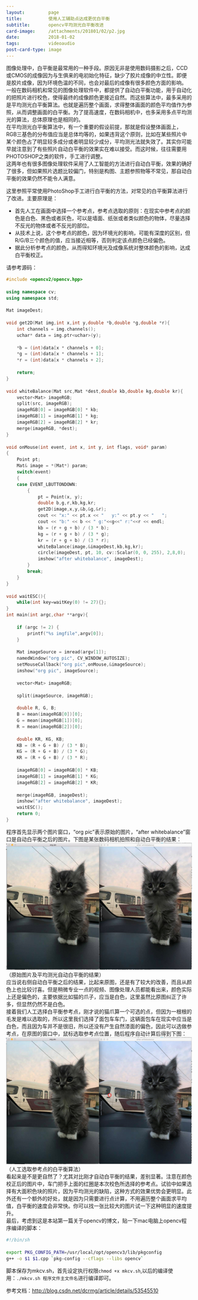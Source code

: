 ```yaml
---
layout:         page
title:          使用人工辅助点达成更优白平衡
subtitle:       opencv平均测光白平衡改进
card-image:     /attachments/201801/02/p2.jpg
date:           2018-01-02
tags:           videoaudio
post-card-type: image
---
```

图像处理中，白平衡是最常用的一种手段。原因无非是使用数码摄影之后，CCD或CMOS的成像因为与生俱来的电初始化特征，缺少了胶片成像的中立性。即便是胶片成像，因为环境色温的不同，也会对最后的成像有很多颜色方面的影响。  
一般在数码相机和常见的图像处理软件中，都提供了自动白平衡功能，用于自动化的把照片进行校色，使得最终的成像颜色更接近自然。而这些算法中，最多采用的是平均测光白平衡算法。也就是遍历整个画面，求得整体画面的颜色平均值作为参照，从而调整画面的白平衡。为了提高速度，在数码相机中，也多采用多点平均测光的算法，总体原理也是相同的。  
在平均测光白平衡算法中，有一个重要的假设前提，那就是假设整体画面上，RGB三基色的分布值应当是总体均等的，如果违背这个原则，比如在某些照片中某个颜色占了明显较多成分或者明显较少成分，平均测光法就失效了。其实你可能早就注意到了有些照片自动白平衡的效果实在难以接受。而这时候，往往需要用PHOTOSHOP之类的软件，手工进行调整。  
这两年也有很多图像处理软件采用了人工智能的方法进行自动白平衡，效果的确好了很多，但如果照片选题比较偏门，特别是构图、主题参照物等不常见，那自动白平衡的效果仍然不能令人满意。  

这里参照平常使用PhotoShop手工进行白平衡的方法，对常见的白平衡算法进行了改进。主要原理是：  
* 首先人工在画面中选择一个参考点，参考点选取的原则：在现实中参考点的颜色是白色、黑色或者灰色，可以是墙面、纸张或者类似颜色的物体，尽量选择不反光的物体或者不反光的部位。
* 从技术上说，这个参考点的颜色，因为环境光的影响，可能有深度的区别，但R/G/B三个颜色的值，应当接近相等，否则判定该点颜色已经偏色。
* 据此分析参考点的颜色，从而得知环境光及成像系统对整体颜色的影响，达成白平衡校正。

请参考源码：
```cpp
#include <opencv2/opencv.hpp>

using namespace cv;
using namespace std;

Mat imageDest;

void get2D(Mat img,int x,int y,double *b,double *g,double *r){
    int channels = img.channels();
	uchar* data = img.ptr<uchar>(y);
	
	*b = (int)data[x * channels + 0];
	*g = (int)data[x * channels + 1];
	*r = (int)data[x * channels + 2];
	
	return;
}

void whiteBalance(Mat src,Mat *dest,double kb,double kg,double kr){
	vector<Mat> imageRGB;
	split(src, imageRGB);
	imageRGB[0] = imageRGB[0] * kb;
	imageRGB[1] = imageRGB[1] * kg;
	imageRGB[2] = imageRGB[2] * kr;
	merge(imageRGB, *dest);
}

void onMouse(int event, int x, int y, int flags, void* param)
{
    Point pt;
    Mat& image = *(Mat*) param;
    switch(event)
    {
    case EVENT_LBUTTONDOWN: 
        {
            pt = Point(x, y);
			double b,g,r,kb,kg,kr;
			get2D(image,x,y,&b,&g,&r);
            cout << "x:" << pt.x << "   y:" << pt.y << "   ";
			cout << "b:" << b << " g:"<<g<<" r:"<<r << endl;
			kb = (r + g + b) / (3 * b);
			kg = (r + g + b) / (3 * g);
			kr = (r + g + b) / (3 * r);
			whiteBalance(image,&imageDest,kb,kg,kr);
            circle(imageDest, pt, 10, cv::Scalar(0, 0, 255), 2,8,0);
			imshow("after whitebalance", imageDest);
        }
        break;
    }
}

void waitESC(){
	while(int key=waitKey(0) != 27){};
}
int main(int argc,char **argv){
	
	if (argc != 2) {
		printf("%s imgfile",argv[0]);
	}

	Mat imageSource = imread(argv[1]);
	namedWindow("org pic", CV_WINDOW_AUTOSIZE);
	setMouseCallback("org pic",onMouse,&imageSource);
	imshow("org pic", imageSource);

	vector<Mat> imageRGB;

	split(imageSource, imageRGB);

	double R, G, B;
	B = mean(imageRGB[0])[0];
	G = mean(imageRGB[1])[0];
	R = mean(imageRGB[2])[0];

	double KR, KG, KB;
	KB = (R + G + B) / (3 * B);
	KG = (R + G + B) / (3 * G);
	KR = (R + G + B) / (3 * R);

	imageRGB[0] = imageRGB[0] * KB;
	imageRGB[1] = imageRGB[1] * KG;
	imageRGB[2] = imageRGB[2] * KR;

	merge(imageRGB, imageDest);
	imshow("after whitebalance", imageDest);
	waitESC();
	return 0;
}
```
程序首先显示两个图片窗口，“org pic”表示原始的图片，“after whitebalance”窗口是自动白平衡之后的图片。下图是某张数码相机拍照和自动白平衡的结果：
![](/attachments/201801/02/p1.jpg)（原始图片及平均测光自动白平衡的结果）  
应当说右侧自动白平衡之后的结果，比起来原图，还是有了较大的改善，而且从颜色上也比较讨喜。但是稍微专业一点的视频、图像处理人员都能看出来，颜色实际上还是偏色的，主要依据比如猫的爪子，应当是白色，这里虽然比原图纠正了许多，但显然仍然不是白色。  
接着我们人工选择白平衡参考点，刚才说的猫爪算一个可选的点，但因为一根根的毛发是难以选取的，所以这里我们选择了面包车车门，这辆面包车在现实中应当是白色，而且因为车并不是很旧，所以还没有产生自然漆面的偏色，因此可以选做参考点，在原图的窗口中，鼠标选取参考点位置，随后程序自动计算后得到下图：
![](/attachments/201801/02/p2.jpg)（人工选取参考点的白平衡算法）  
看起来是不是更自然了？尤其对比刚才自动白平衡的结果，差别显著。注意在颜色校正后的图片中，车门把手上面的红圈是本次校色所选择的参考点。试验中如果选择有大面积色块的照片，因为平均测光的缺陷，这种方式的效果优势会更明显。此外还有一个额外的好处，就是因为只需要进行点计算，不用遍历整个画面求平均值，白平衡的速度会非常快。你可以找一张比较大的图片试一下这种明显的速度提升。  
最后，考虑到这是本站第一篇关于opencv的博文，贴一下mac电脑上opencv程序编译的脚本：
```bash
#!/bin/sh

export PKG_CONFIG_PATH=/usr/local/opt/opencv3/lib/pkgconfig
g++ -o $1 $1.cpp `pkg-config --cflags --libs opencv`
```
脚本保存为mkcv.sh，首先设定执行权限`chmod +x mkcv.sh`,以后的编译使用：`./mkcv.sh 程序文件主文件名`进行编译即可。  

参考文档：<http://blog.csdn.net/dcrmg/article/details/53545510>

